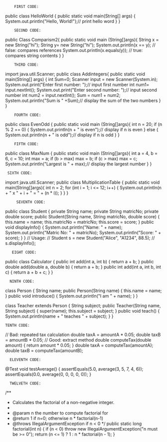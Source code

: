         FIRST CODE:
public class HelloWorld {
    public static void main(String[] args) {
        System.out.println("Hello, World!");// print hello word
    }
}



        SECOND CODE:
public Class Comparism2{
public static void main (String[]args){
String x = new String("hi");
String y= new String("hi");
System.out.println(x == y);        // false: compares references
System.out.println(x.equals(y));   // true: compares string contents
}
}

       
        
        THIRD CODE:
import java.util.Scanner;
public class Addintegers{
    public static void main(String[] args) {
        int Sum=0;
        Scanner input = new Scanner(System.in);
        System.out.print("Enter first number: ");// input first number
        int num1= input.nextInt();
        System.out.print("Enter second number: ");// input second number
        int num2 = input.nextInt();
        Sum = num1 + num2;
        System.out.println("Sum is " +Sum);// display the sum of the two numbers 
    }
}


        FOURTH CODE:
public class EvenOdd {
public static void main (String[]args){
      int n = 20;
          if (n % 2 == 0) {
              System.out.println(n + " is       even");// display if n is even
         } else {
    System.out.println(n + " is odd");//  display if n is odd
    }
}

        
        FIFTH CODE:
public class MaxNum {
public static void main (String[]args){
int a = 4, b = 6, c = 10;
           int max = a;
          if (b > max) max = b;
          if (c > max) max = c;
    System.out.println("Largest is " + max);// display the largest number
    }
    }



     SIXTH CODE:
import java.util.Scanner;
public class MultiplicationTable {
    public static void main(String[]args){
        int n = 2;
for (int i = 1; i <= 12; i++) {
    System.out.println(n + " x " + i + " = " + (n * i));
}
    }
}


         SEVENTH CODE:
public class Student {
 private String name;
    private String matricNo;
 private double score;
 public Student(String name, String matricNo, double score) {       this.name = name;
    this.matricNo = matricNo;
      this.score = score;
    }
public void displayInfo() {       System.out.println("Name: " + name);
     System.out.println("Matric No: " + matricNo);
       System.out.println("Score: " + score);
    }
}
// Usage:
// Student s = new Student("Alice", "A1234", 88.5);
// s.displayInfo();


       EIGHT CODE:
public class Calculator {
    public int add(int a, int b) { return a + b; }
    public double add(double a, double b) { return a + b; }
    public int add(int a, int b, int c) { return a + b + c; }
}



      NINTH CODE:
class Person {
    String name;
    public Person(String name) { this.name = name; }
    public void introduce() { System.out.println("I am " + name); }
}

class Teacher extends Person {
    String subject;
    public Teacher(String name, String subject) {
        super(name);
        this.subject = subject;
    }
    public void teach() {
        System.out.println(name + " teaches " + subject);
    }
}


    TENTH CODE:
// Bad: repeated tax calculation
double taxA = amountA * 0.05;
double taxB = amountB * 0.05;
// Good: extract method
double computeTax(double amount) {
    return amount * 0.05;
}
double taxA = computeTax(amountA);
double taxB = computeTax(amountB);


      ELEVENTH CODE:
@Test
void testAverage() {
    assertEquals(5.0, average(3, 5, 7, 4, 6));
    assertEquals(0.0, average(0, 0, 0, 0, 0));
}


      TWELVETH CODE:
/**
 * Calculates the factorial of a non-negative integer.
 *
 * @param n the number to compute factorial for
 * @return 1 if n=0; otherwise n * factorial(n-1)
 * @throws IllegalArgumentException if n < 0
 */
public static long factorial(int n) {
    if (n < 0) throw new IllegalArgumentException("n must be >= 0");
    return (n <= 1) ? 1 : n * factorial(n - 1);
}





